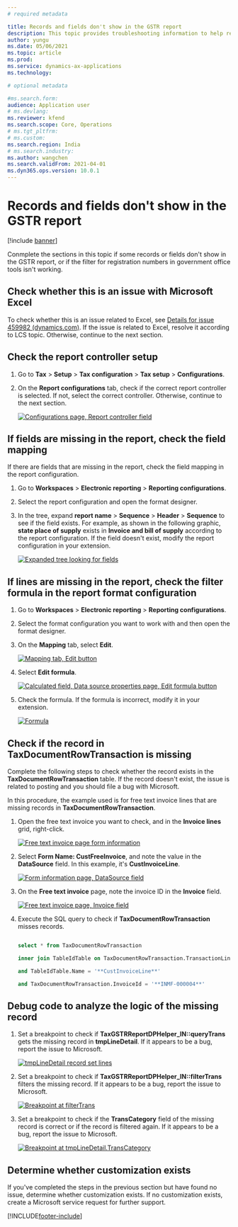 ```yaml
---
# required metadata

title: Records and fields don't show in the GSTR report
description: This topic provides troubleshooting information to help resolve the issue when records and fields don't show in the GSTR report.
author: yungu
ms.date: 05/06/2021
ms.topic: article
ms.prod: 
ms.service: dynamics-ax-applications
ms.technology: 

# optional metadata

#ms.search.form:
audience: Application user
# ms.devlang: 
ms.reviewer: kfend
ms.search.scope: Core, Operations
# ms.tgt_pltfrm: 
# ms.custom: 
ms.search.region: India
# ms.search.industry: 
ms.author: wangchen
ms.search.validFrom: 2021-04-01
ms.dyn365.ops.version: 10.0.1
---
```


# Records and fields don't show in the GSTR report

[!include [banner](../includes/banner.md)]

Conmplete the sections in this topic if some records or fields don't show in the GSTR report, or if the filter for registration numbers in government office tools isn't working.

## Check whether this is an issue with Microsoft Excel

To check whether this is an issue related to Excel, see [Details for issue 459982 (dynamics.com)](https://fix.lcs.dynamics.com/Issue/Details?bugId=459982&dbType=3&qc=38e839da1be8c7ec9b71b65e4c8607efe79c434c1c3dbcd2e1d86b9ba08b78a0). If the issue is related to Excel, resolve it according to LCS topic. Otherwise, continue to the next section.

## Check the report controller setup

1. Go to **Tax** > **Setup** > **Tax configuration** > **Tax setup** > **Configurations**.
2. On the **Report configurations** tab, check if the correct report controller is selected. If not, select the correct controller. Otherwise, continue to the next section.

     [![Configurations page, Report controller field](./media/records-fileds-not-show-in-GSTR-report-Picture1.png)](./media/records-fileds-not-show-in-GSTR-report-Picture1.png)

## If fields are missing in the report, check the field mapping
If there are fields that are missing in the report, check the field mapping in the report configuration. 

1. Go to **Workspaces** > **Electronic reporting** > **Reporting configurations**. 
2. Select the report configuration and open the format designer.
3. In the tree, expand **report name** > **Sequence** > **Header** > **Sequence** to see if the field exists. For example, as shown in the following graphic, **state place of supply** exists in **Invoice and bill of supply** according to the report configuration. If the field doesn't exist, modify the report configuration in your extension.  

     [![Expanded tree looking for fields](./media/records-fileds-not-show-in-GSTR-report-Picture2.png)](./media/records-fileds-not-show-in-GSTR-report-Picture2.png)

## If lines are missing in the report, check the filter formula in the report format configuration

1. Go to **Workspaces** > **Electronic reporting** > **Reporting configurations**.
2. Select the format configuration you want to work with and then open the format designer.
3. On the **Mapping** tab, select **Edit**.

     [![Mapping tab, Edit button](./media/records-fileds-not-show-in-GSTR-report-Picture3.png)](./media/records-fileds-not-show-in-GSTR-report-Picture3.png)

4. Select **Edit formula**.

     [![Calculated field, Data source properties page, Edit formula button](./media/records-fileds-not-show-in-GSTR-report-Picture4.png)](./media/records-fileds-not-show-in-GSTR-report-Picture4.png)

5. Check the formula. If the formula is incorrect, modify it in your extension.

     [![Formula](./media/records-fileds-not-show-in-GSTR-report-Picture5.png)](./media/records-fileds-not-show-in-GSTR-report-Picture5.png)

## Check if the record in TaxDocumentRowTransaction is missing

Complete the following steps to check whether the record exists in the **TaxDocumentRowTransaction** table. If the record doesn't exist, the issue is related to posting and you should file a bug with Microsoft. 

In this procedure, the example used is for free text invoice lines that are missing records in **TaxDocumentRowTransaction**.

1. Open the free text invoice you want to check, and in the **Invoice lines** grid, right-click.

     [![Free text invoice page form information](./media/records-fileds-not-show-in-GSTR-report-Picture6.png)](./media/records-fileds-not-show-in-GSTR-report-Picture6.png)

2. Select **Form Name: CustFreeInvoice**, and note the value in the **DataSource** field. In this example, it's **CustInvoiceLine**.

     [![Form information page, DataSource field](./media/records-fileds-not-show-in-GSTR-report-Picture7.png)](./media/records-fileds-not-show-in-GSTR-report-Picture7.png)

  3. On the **Free text invoice** page, note the invoice ID in the **Invoice** field.

     [![Free text invoice page, Invoice field](./media/records-fileds-not-show-in-GSTR-report-Picture8.png)](./media/records-fileds-not-show-in-GSTR-report-Picture8.png)

  4. Execute the SQL query to check if **TaxDocumentRowTransaction** misses records.

     ```sql
     
     select * from TaxDocumentRowTransaction 

     inner join TableIdTable on TaxDocumentRowTransaction.TransactionLineTableId = TableIdTable.ID 

     and TableIdTable.Name = '**CustInvoiceLine**'

     and TaxDocumentRowTransaction.InvoiceId = '**INMF-000004**'
     ```

## Debug code to analyze the logic of the missing record

  1. Set a breakpoint to check if **TaxGSTRReportDPHelper_IN::queryTrans** gets the missing record in **tmpLineDetail**. If it appears to be a bug, report the issue to Microsoft.

     [![tmpLineDetail record set lines](./media/records-fileds-not-show-in-GSTR-report-Picture9.png)](./media/records-fileds-not-show-in-GSTR-report-Picture9.png)

  2. Set a breakpoint to check if **TaxGSTRReportDPHelper_IN::filterTrans** filters the missing record. If it appears to be a bug, report the issue to Microsoft.

     [![Breakpoint at filterTrans](./media/records-fileds-not-show-in-GSTR-report-Picture10.png)](./media/records-fileds-not-show-in-GSTR-report-Picture10.png)

  3. Set a breakpoint to check if the **TransCategory** field of the missing record is correct or if the record is filtered again. If it appears to be a bug, report the issue to Microsoft.

     [![Breakpoint at tmpLineDetail.TransCategory](./media/records-fileds-not-show-in-GSTR-report-Picture11.png)](./media/records-fileds-not-show-in-GSTR-report-Picture11.png)


## Determine whether customization exists

If you've completed the steps in the previous section but have found no issue, determine whether customization exists. If no customization exists, create a Microsoft service request for further support.



[!INCLUDE[footer-include](../../includes/footer-banner.md)]
